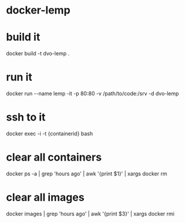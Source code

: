 # docker-lemp

# build it
docker build -t dvo-lemp .

# run it
docker run --name lemp -it -p 80:80  -v /path/to/code:/srv -d dvo-lemp

# ssh to it
docker exec -i -t {containerid} bash 

# clear all containers
docker ps -a | grep 'hours ago' | awk '{print $1}' | xargs  docker rm

# clear all images
docker images | grep 'hours ago' | awk '{print $3}' | xargs docker rmi

